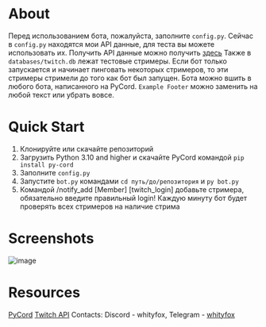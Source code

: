 # About
Перед использованием бота, пожалуйста, заполните `config.py`. Сейчас в `config.py` находятся мои API данные, для теста вы можете использовать их.
Получить API данные можно получить [здесь](https://dev.twitch.tv/console)
Также в `databases/twitch.db` лежат тестовые стримеры.
Если бот только запускается и начинает пинговать некоторых стримеров, то эти стримеры стримели до того как бот был запущен.
Бота можно вшить в любого бота, написанного на PyCord.
`Example Footer` можно заменить на любой текст или убрать вовсе. 

# Quick Start
1. Клонируйте или скачайте репозиторий
2. Загрузить Python 3.10 and higher и скачайте PyCord командой `pip install py-cord`
3. Заполните `config.py`
4. Запустите `bot.py` командами `cd путь/до/репозитория` и `py bot.py`
5. Командой /notify_add [Member] [twitch_login] добавьте стримера, обязательно введите правильный login!
Каждую минуту бот будет проверять всех стримеров на наличие стрима

# Screenshots
![image](https://github.com/WhityFoxx/TwitchNotifier/assets/114806459/af1f44e1-c37d-4915-9f80-f2de6b37e67c)

# Resources
[PyCord](https://pycord.dev) [Twitch API](https://dev.twitch.tv/docs/api/) 
Contacts: Discord - whityfox, Telegram - [whityfox](t.me/whityfox)

